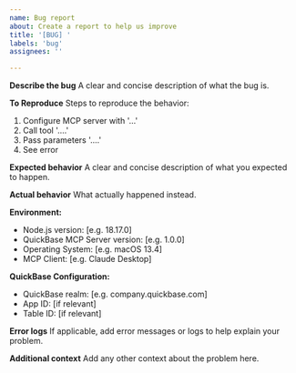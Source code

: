```yaml
---
name: Bug report
about: Create a report to help us improve
title: '[BUG] '
labels: 'bug'
assignees: ''

---
```


**Describe the bug**
A clear and concise description of what the bug is.

**To Reproduce**
Steps to reproduce the behavior:
1. Configure MCP server with '...'
2. Call tool '....'
3. Pass parameters '....'
4. See error

**Expected behavior**
A clear and concise description of what you expected to happen.

**Actual behavior**
What actually happened instead.

**Environment:**
 - Node.js version: [e.g. 18.17.0]
 - QuickBase MCP Server version: [e.g. 1.0.0]
 - Operating System: [e.g. macOS 13.4]
 - MCP Client: [e.g. Claude Desktop]

**QuickBase Configuration:**
 - QuickBase realm: [e.g. company.quickbase.com]
 - App ID: [if relevant]
 - Table ID: [if relevant]

**Error logs**
If applicable, add error messages or logs to help explain your problem.

**Additional context**
Add any other context about the problem here. 